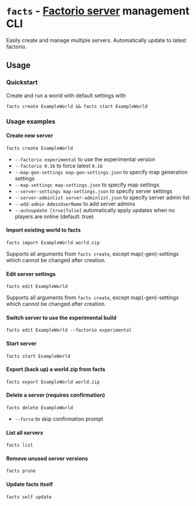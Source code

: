 # `facts` - [Factorio server](https://www.factorio.com/download-headless) management CLI

Easily create and manage multiple servers. Automatically update to latest factorio.

## Usage

### Quickstart

Create and run a world with default settings with

`facts create ExampleWorld && facts start ExampleWorld`

### Usage examples

#### Create new server

`facts create ExampleWorld`

* `--factorio experimental` to use the experimental versíon
* `--factorio 0.16` to force latest `0.16`
* `--map-gen-settings map-gen-settings.json` to specify map generation settings
* `--map-settings map-settings.json` to specify map settings
* `--server-settings map-settings.json` to specify server settings
* `--server-adminlist server-adminlist.json` to specify server admin list
* `--add-admin AdminUserName` to add server admins
* `--autoupdate [true|false]` automatically apply updates when no players are online (default: true)

#### Import existing world to facts

`facts import ExampleWorld world.zip`

Supports all arguments from `facts create`, except map(-gen)-settings which cannot be changed after creation.


#### Edit server settings

`facts edit ExampleWorld`

Supports all arguments from `facts create`, except map(-gen)-settings which cannot be changed after creation.

#### Switch server to use the experimental build

`facts edit ExampleWorld --factorio experimental`

#### Start server

`facts start ExampleWorld`

#### Export (back up) a world.zip from facts

`facts export ExampleWorld world.zip`

#### Delete a server (requires confirmation)

`facts delete ExampleWorld`

* `--force` to skip confirmation prompt

#### List all servers

`facts list`

#### Remove unused server versions

`facts prune`

#### Update facts itself

`facts self update`

